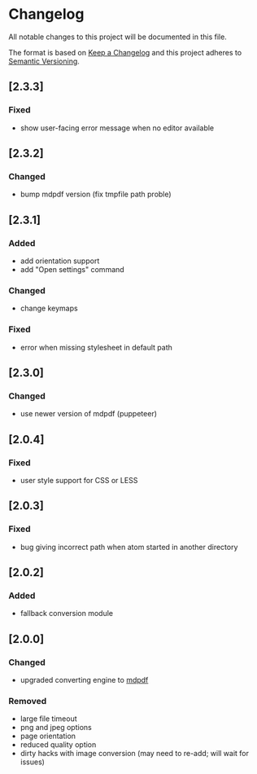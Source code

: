 # Changelog
All notable changes to this project will be documented in this file.

The format is based on [Keep a Changelog](http://keepachangelog.com/en/1.0.0/)
and this project adheres to [Semantic Versioning](http://semver.org/spec/v2.0.0.html).

## [2.3.3]
### Fixed
- show user-facing error message when no editor available

## [2.3.2]
### Changed
- bump mdpdf version (fix tmpfile path proble)

## [2.3.1]
### Added
- add orientation support
- add "Open settings" command

### Changed
- change keymaps

### Fixed
- error when missing stylesheet in default path

## [2.3.0]
### Changed
- use newer version of mdpdf (puppeteer)

## [2.0.4]
### Fixed
- user style support for CSS or LESS

## [2.0.3]
### Fixed
- bug giving incorrect path when atom started in another directory

## [2.0.2]
### Added
- fallback conversion module

## [2.0.0]
### Changed
- upgraded converting engine to [mdpdf](https://github.com/bluehatbrit/mdpdf)

### Removed
- large file timeout
- png and jpeg options
- page orientation
- reduced quality option
- dirty hacks with image conversion (may need to re-add; will wait for issues)
